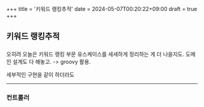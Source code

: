 +++
title = '키워드 랭킹추적'
date = 2024-05-07T00:20:22+09:00
draft = true
+++
## 키워드 랭킹추적

### 
오히려 오늘은 키워드 랭킹 부문 유스케이스를 세세하게 정리하는 게 더 나을지도.
도메인 설계도 다 해놓고. -> groovy 활용.

세부적인 구현을 같이 하더라도


---
### 컨트롤러
